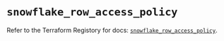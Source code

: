 # `snowflake_row_access_policy`

Refer to the Terraform Registory for docs: [`snowflake_row_access_policy`](https://registry.terraform.io/providers/snowflake-labs/snowflake/0.73.0/docs/resources/row_access_policy).
